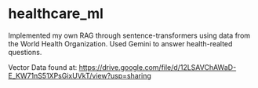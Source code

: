 # healthcare_ml
Implemented my own RAG through sentence-transformers using data from the World Health Organization. Used Gemini to answer health-realted questions. 


Vector Data found at: https://drive.google.com/file/d/12LSAVChAWaD-E_KW71nS51XPsGixUVkT/view?usp=sharing
